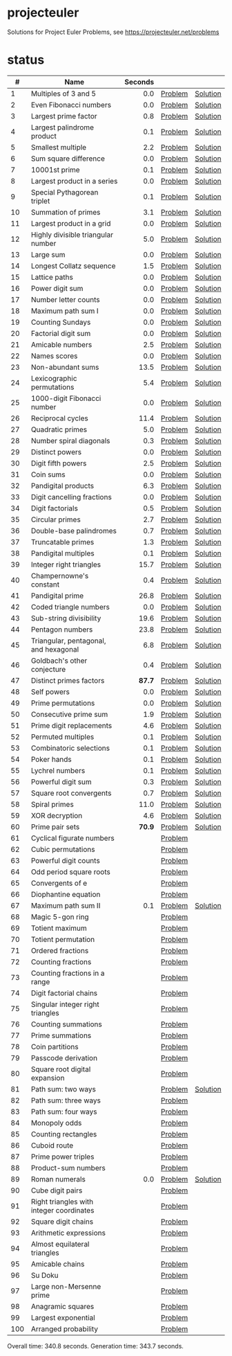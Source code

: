 # projecteuler
Solutions for Project Euler Problems, see https://projecteuler.net/problems

# status
|    # |                                     Name |        Seconds |                                                              |                                                                                                      |
| ---- | ---------------------------------------- | -------------: | ------------------------------------------------------------ | ---------------------------------------------------------------------------------------------------- |
|    1 |                     Multiples of 3 and 5 |            0.0 |                [Problem](https://projecteuler.net/problem=1) |            [Solution](https://github.com/arturh85/projecteuler/blob/master/python/src/problem001.py) |
|    2 |                   Even Fibonacci numbers |            0.0 |                [Problem](https://projecteuler.net/problem=2) |            [Solution](https://github.com/arturh85/projecteuler/blob/master/python/src/problem002.py) |
|    3 |                     Largest prime factor |            0.8 |                [Problem](https://projecteuler.net/problem=3) |            [Solution](https://github.com/arturh85/projecteuler/blob/master/python/src/problem003.py) |
|    4 |               Largest palindrome product |            0.1 |                [Problem](https://projecteuler.net/problem=4) |            [Solution](https://github.com/arturh85/projecteuler/blob/master/python/src/problem004.py) |
|    5 |                        Smallest multiple |            2.2 |                [Problem](https://projecteuler.net/problem=5) |            [Solution](https://github.com/arturh85/projecteuler/blob/master/python/src/problem005.py) |
|    6 |                    Sum square difference |            0.0 |                [Problem](https://projecteuler.net/problem=6) |            [Solution](https://github.com/arturh85/projecteuler/blob/master/python/src/problem006.py) |
|    7 |                            10001st prime |            0.1 |                [Problem](https://projecteuler.net/problem=7) |            [Solution](https://github.com/arturh85/projecteuler/blob/master/python/src/problem007.py) |
|    8 |              Largest product in a series |            0.0 |                [Problem](https://projecteuler.net/problem=8) |            [Solution](https://github.com/arturh85/projecteuler/blob/master/python/src/problem008.py) |
|    9 |              Special Pythagorean triplet |            0.1 |                [Problem](https://projecteuler.net/problem=9) |            [Solution](https://github.com/arturh85/projecteuler/blob/master/python/src/problem009.py) |
|   10 |                      Summation of primes |            3.1 |               [Problem](https://projecteuler.net/problem=10) |            [Solution](https://github.com/arturh85/projecteuler/blob/master/python/src/problem010.py) |
|   11 |                Largest product in a grid |            0.0 |               [Problem](https://projecteuler.net/problem=11) |            [Solution](https://github.com/arturh85/projecteuler/blob/master/python/src/problem011.py) |
|   12 |       Highly divisible triangular number |            5.0 |               [Problem](https://projecteuler.net/problem=12) |            [Solution](https://github.com/arturh85/projecteuler/blob/master/python/src/problem012.py) |
|   13 |                                Large sum |            0.0 |               [Problem](https://projecteuler.net/problem=13) |            [Solution](https://github.com/arturh85/projecteuler/blob/master/python/src/problem013.py) |
|   14 |                 Longest Collatz sequence |            1.5 |               [Problem](https://projecteuler.net/problem=14) |            [Solution](https://github.com/arturh85/projecteuler/blob/master/python/src/problem014.py) |
|   15 |                            Lattice paths |            0.0 |               [Problem](https://projecteuler.net/problem=15) |            [Solution](https://github.com/arturh85/projecteuler/blob/master/python/src/problem015.py) |
|   16 |                          Power digit sum |            0.0 |               [Problem](https://projecteuler.net/problem=16) |            [Solution](https://github.com/arturh85/projecteuler/blob/master/python/src/problem016.py) |
|   17 |                     Number letter counts |            0.0 |               [Problem](https://projecteuler.net/problem=17) |            [Solution](https://github.com/arturh85/projecteuler/blob/master/python/src/problem017.py) |
|   18 |                       Maximum path sum I |            0.0 |               [Problem](https://projecteuler.net/problem=18) |            [Solution](https://github.com/arturh85/projecteuler/blob/master/python/src/problem018.py) |
|   19 |                         Counting Sundays |            0.0 |               [Problem](https://projecteuler.net/problem=19) |            [Solution](https://github.com/arturh85/projecteuler/blob/master/python/src/problem019.py) |
|   20 |                      Factorial digit sum |            0.0 |               [Problem](https://projecteuler.net/problem=20) |            [Solution](https://github.com/arturh85/projecteuler/blob/master/python/src/problem020.py) |
|   21 |                         Amicable numbers |            2.5 |               [Problem](https://projecteuler.net/problem=21) |            [Solution](https://github.com/arturh85/projecteuler/blob/master/python/src/problem021.py) |
|   22 |                             Names scores |            0.0 |               [Problem](https://projecteuler.net/problem=22) |            [Solution](https://github.com/arturh85/projecteuler/blob/master/python/src/problem022.py) |
|   23 |                        Non-abundant sums |           13.5 |               [Problem](https://projecteuler.net/problem=23) |            [Solution](https://github.com/arturh85/projecteuler/blob/master/python/src/problem023.py) |
|   24 |               Lexicographic permutations |            5.4 |               [Problem](https://projecteuler.net/problem=24) |            [Solution](https://github.com/arturh85/projecteuler/blob/master/python/src/problem024.py) |
|   25 |              1000-digit Fibonacci number |            0.0 |               [Problem](https://projecteuler.net/problem=25) |            [Solution](https://github.com/arturh85/projecteuler/blob/master/python/src/problem025.py) |
|   26 |                        Reciprocal cycles |           11.4 |               [Problem](https://projecteuler.net/problem=26) |            [Solution](https://github.com/arturh85/projecteuler/blob/master/python/src/problem026.py) |
|   27 |                         Quadratic primes |            5.0 |               [Problem](https://projecteuler.net/problem=27) |            [Solution](https://github.com/arturh85/projecteuler/blob/master/python/src/problem027.py) |
|   28 |                  Number spiral diagonals |            0.3 |               [Problem](https://projecteuler.net/problem=28) |            [Solution](https://github.com/arturh85/projecteuler/blob/master/python/src/problem028.py) |
|   29 |                          Distinct powers |            0.0 |               [Problem](https://projecteuler.net/problem=29) |            [Solution](https://github.com/arturh85/projecteuler/blob/master/python/src/problem029.py) |
|   30 |                       Digit fifth powers |            2.5 |               [Problem](https://projecteuler.net/problem=30) |            [Solution](https://github.com/arturh85/projecteuler/blob/master/python/src/problem030.py) |
|   31 |                                Coin sums |            0.0 |               [Problem](https://projecteuler.net/problem=31) |            [Solution](https://github.com/arturh85/projecteuler/blob/master/python/src/problem031.py) |
|   32 |                      Pandigital products |            6.3 |               [Problem](https://projecteuler.net/problem=32) |            [Solution](https://github.com/arturh85/projecteuler/blob/master/python/src/problem032.py) |
|   33 |               Digit cancelling fractions |            0.0 |               [Problem](https://projecteuler.net/problem=33) |            [Solution](https://github.com/arturh85/projecteuler/blob/master/python/src/problem033.py) |
|   34 |                         Digit factorials |            0.5 |               [Problem](https://projecteuler.net/problem=34) |            [Solution](https://github.com/arturh85/projecteuler/blob/master/python/src/problem034.py) |
|   35 |                          Circular primes |            2.7 |               [Problem](https://projecteuler.net/problem=35) |            [Solution](https://github.com/arturh85/projecteuler/blob/master/python/src/problem035.py) |
|   36 |                  Double-base palindromes |            0.7 |               [Problem](https://projecteuler.net/problem=36) |            [Solution](https://github.com/arturh85/projecteuler/blob/master/python/src/problem036.py) |
|   37 |                       Truncatable primes |            1.3 |               [Problem](https://projecteuler.net/problem=37) |            [Solution](https://github.com/arturh85/projecteuler/blob/master/python/src/problem037.py) |
|   38 |                     Pandigital multiples |            0.1 |               [Problem](https://projecteuler.net/problem=38) |            [Solution](https://github.com/arturh85/projecteuler/blob/master/python/src/problem038.py) |
|   39 |                  Integer right triangles |           15.7 |               [Problem](https://projecteuler.net/problem=39) |            [Solution](https://github.com/arturh85/projecteuler/blob/master/python/src/problem039.py) |
|   40 |                  Champernowne's constant |            0.4 |               [Problem](https://projecteuler.net/problem=40) |            [Solution](https://github.com/arturh85/projecteuler/blob/master/python/src/problem040.py) |
|   41 |                         Pandigital prime |           26.8 |               [Problem](https://projecteuler.net/problem=41) |            [Solution](https://github.com/arturh85/projecteuler/blob/master/python/src/problem041.py) |
|   42 |                   Coded triangle numbers |            0.0 |               [Problem](https://projecteuler.net/problem=42) |            [Solution](https://github.com/arturh85/projecteuler/blob/master/python/src/problem042.py) |
|   43 |                  Sub-string divisibility |           19.6 |               [Problem](https://projecteuler.net/problem=43) |            [Solution](https://github.com/arturh85/projecteuler/blob/master/python/src/problem043.py) |
|   44 |                         Pentagon numbers |           23.8 |               [Problem](https://projecteuler.net/problem=44) |            [Solution](https://github.com/arturh85/projecteuler/blob/master/python/src/problem044.py) |
|   45 |    Triangular, pentagonal, and hexagonal |            6.8 |               [Problem](https://projecteuler.net/problem=45) |            [Solution](https://github.com/arturh85/projecteuler/blob/master/python/src/problem045.py) |
|   46 |              Goldbach's other conjecture |            0.4 |               [Problem](https://projecteuler.net/problem=46) |            [Solution](https://github.com/arturh85/projecteuler/blob/master/python/src/problem046.py) |
|   47 |                  Distinct primes factors |       **87.7** |               [Problem](https://projecteuler.net/problem=47) |            [Solution](https://github.com/arturh85/projecteuler/blob/master/python/src/problem047.py) |
|   48 |                              Self powers |            0.0 |               [Problem](https://projecteuler.net/problem=48) |            [Solution](https://github.com/arturh85/projecteuler/blob/master/python/src/problem048.py) |
|   49 |                       Prime permutations |            0.0 |               [Problem](https://projecteuler.net/problem=49) |            [Solution](https://github.com/arturh85/projecteuler/blob/master/python/src/problem049.py) |
|   50 |                    Consecutive prime sum |            1.9 |               [Problem](https://projecteuler.net/problem=50) |            [Solution](https://github.com/arturh85/projecteuler/blob/master/python/src/problem050.py) |
|   51 |                 Prime digit replacements |            4.6 |               [Problem](https://projecteuler.net/problem=51) |            [Solution](https://github.com/arturh85/projecteuler/blob/master/python/src/problem051.py) |
|   52 |                       Permuted multiples |            0.1 |               [Problem](https://projecteuler.net/problem=52) |            [Solution](https://github.com/arturh85/projecteuler/blob/master/python/src/problem052.py) |
|   53 |                  Combinatoric selections |            0.1 |               [Problem](https://projecteuler.net/problem=53) |            [Solution](https://github.com/arturh85/projecteuler/blob/master/python/src/problem053.py) |
|   54 |                              Poker hands |            0.1 |               [Problem](https://projecteuler.net/problem=54) |            [Solution](https://github.com/arturh85/projecteuler/blob/master/python/src/problem054.py) |
|   55 |                          Lychrel numbers |            0.1 |               [Problem](https://projecteuler.net/problem=55) |            [Solution](https://github.com/arturh85/projecteuler/blob/master/python/src/problem055.py) |
|   56 |                       Powerful digit sum |            0.3 |               [Problem](https://projecteuler.net/problem=56) |            [Solution](https://github.com/arturh85/projecteuler/blob/master/python/src/problem056.py) |
|   57 |                  Square root convergents |            0.7 |               [Problem](https://projecteuler.net/problem=57) |            [Solution](https://github.com/arturh85/projecteuler/blob/master/python/src/problem057.py) |
|   58 |                            Spiral primes |           11.0 |               [Problem](https://projecteuler.net/problem=58) |            [Solution](https://github.com/arturh85/projecteuler/blob/master/python/src/problem058.py) |
|   59 |                           XOR decryption |            4.6 |               [Problem](https://projecteuler.net/problem=59) |            [Solution](https://github.com/arturh85/projecteuler/blob/master/python/src/problem059.py) |
|   60 |                          Prime pair sets |       **70.9** |               [Problem](https://projecteuler.net/problem=60) |            [Solution](https://github.com/arturh85/projecteuler/blob/master/python/src/problem060.py) |
|   61 |                Cyclical figurate numbers |                |               [Problem](https://projecteuler.net/problem=61) |                                                                                                      |
|   62 |                       Cubic permutations |                |               [Problem](https://projecteuler.net/problem=62) |                                                                                                      |
|   63 |                    Powerful digit counts |                |               [Problem](https://projecteuler.net/problem=63) |                                                                                                      |
|   64 |                  Odd period square roots |                |               [Problem](https://projecteuler.net/problem=64) |                                                                                                      |
|   65 |                         Convergents of e |                |               [Problem](https://projecteuler.net/problem=65) |                                                                                                      |
|   66 |                     Diophantine equation |                |               [Problem](https://projecteuler.net/problem=66) |                                                                                                      |
|   67 |                      Maximum path sum II |            0.1 |               [Problem](https://projecteuler.net/problem=67) |            [Solution](https://github.com/arturh85/projecteuler/blob/master/python/src/problem067.py) |
|   68 |                         Magic 5-gon ring |                |               [Problem](https://projecteuler.net/problem=68) |                                                                                                      |
|   69 |                          Totient maximum |                |               [Problem](https://projecteuler.net/problem=69) |                                                                                                      |
|   70 |                      Totient permutation |                |               [Problem](https://projecteuler.net/problem=70) |                                                                                                      |
|   71 |                        Ordered fractions |                |               [Problem](https://projecteuler.net/problem=71) |                                                                                                      |
|   72 |                       Counting fractions |                |               [Problem](https://projecteuler.net/problem=72) |                                                                                                      |
|   73 |            Counting fractions in a range |                |               [Problem](https://projecteuler.net/problem=73) |                                                                                                      |
|   74 |                   Digit factorial chains |                |               [Problem](https://projecteuler.net/problem=74) |                                                                                                      |
|   75 |         Singular integer right triangles |                |               [Problem](https://projecteuler.net/problem=75) |                                                                                                      |
|   76 |                      Counting summations |                |               [Problem](https://projecteuler.net/problem=76) |                                                                                                      |
|   77 |                         Prime summations |                |               [Problem](https://projecteuler.net/problem=77) |                                                                                                      |
|   78 |                          Coin partitions |                |               [Problem](https://projecteuler.net/problem=78) |                                                                                                      |
|   79 |                      Passcode derivation |                |               [Problem](https://projecteuler.net/problem=79) |                                                                                                      |
|   80 |            Square root digital expansion |                |               [Problem](https://projecteuler.net/problem=80) |                                                                                                      |
|   81 |                       Path sum: two ways |                |               [Problem](https://projecteuler.net/problem=81) |            [Solution](https://github.com/arturh85/projecteuler/blob/master/python/src/problem081.py) |
|   82 |                     Path sum: three ways |                |               [Problem](https://projecteuler.net/problem=82) |                                                                                                      |
|   83 |                      Path sum: four ways |                |               [Problem](https://projecteuler.net/problem=83) |                                                                                                      |
|   84 |                            Monopoly odds |                |               [Problem](https://projecteuler.net/problem=84) |                                                                                                      |
|   85 |                      Counting rectangles |                |               [Problem](https://projecteuler.net/problem=85) |                                                                                                      |
|   86 |                             Cuboid route |                |               [Problem](https://projecteuler.net/problem=86) |                                                                                                      |
|   87 |                      Prime power triples |                |               [Problem](https://projecteuler.net/problem=87) |                                                                                                      |
|   88 |                      Product-sum numbers |                |               [Problem](https://projecteuler.net/problem=88) |                                                                                                      |
|   89 |                           Roman numerals |            0.0 |               [Problem](https://projecteuler.net/problem=89) |            [Solution](https://github.com/arturh85/projecteuler/blob/master/python/src/problem089.py) |
|   90 |                         Cube digit pairs |                |               [Problem](https://projecteuler.net/problem=90) |                                                                                                      |
|   91 | Right triangles with integer coordinates |                |               [Problem](https://projecteuler.net/problem=91) |                                                                                                      |
|   92 |                      Square digit chains |                |               [Problem](https://projecteuler.net/problem=92) |                                                                                                      |
|   93 |                   Arithmetic expressions |                |               [Problem](https://projecteuler.net/problem=93) |                                                                                                      |
|   94 |             Almost equilateral triangles |                |               [Problem](https://projecteuler.net/problem=94) |                                                                                                      |
|   95 |                          Amicable chains |                |               [Problem](https://projecteuler.net/problem=95) |                                                                                                      |
|   96 |                                  Su Doku |                |               [Problem](https://projecteuler.net/problem=96) |                                                                                                      |
|   97 |                 Large non-Mersenne prime |                |               [Problem](https://projecteuler.net/problem=97) |                                                                                                      |
|   98 |                        Anagramic squares |                |               [Problem](https://projecteuler.net/problem=98) |                                                                                                      |
|   99 |                      Largest exponential |                |               [Problem](https://projecteuler.net/problem=99) |                                                                                                      |
|  100 |                     Arranged probability |                |              [Problem](https://projecteuler.net/problem=100) |                                                                                                      |


Overall time: 340.8 seconds.
Generation time: 343.7 seconds.

